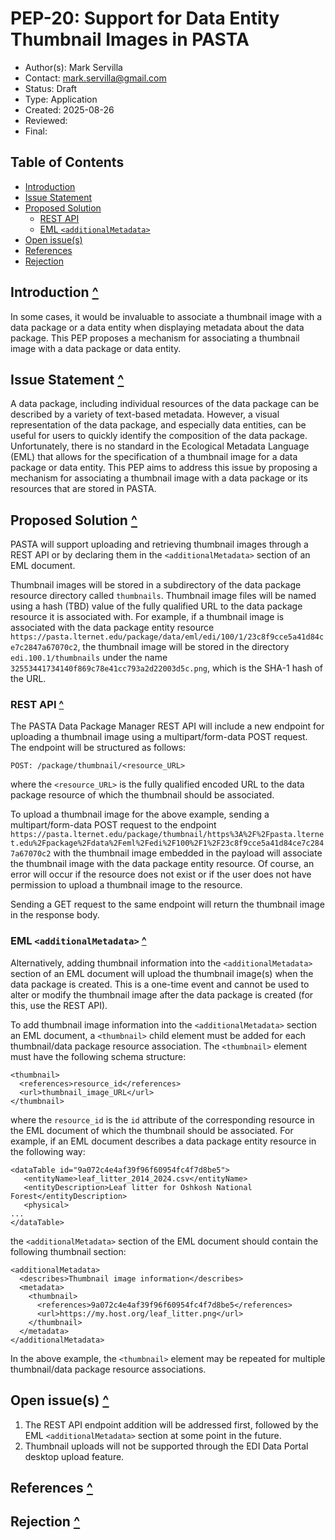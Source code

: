 # PEP-20: Support for Data Entity Thumbnail Images in PASTA <a id="top"></a>

- Author(s): Mark Servilla
- Contact: mark.servilla@gmail.com
- Status: Draft
- Type: Application
- Created: 2025-08-26
- Reviewed:
- Final:

## Table of Contents
* [Introduction](#introduction)
* [Issue Statement](#issue-statement)
* [Proposed Solution](#proposed-solution)
    * [REST API](#rest-api)
    * [EML `<additionalMetadata>`](#eml)
* [Open issue(s)](#open-issues)
* [References](#references)
* [Rejection](#rejection)
<!-- TOC -->

## Introduction <a id="introduction"></a> [^](#top)

In some cases, it would be invaluable to associate a thumbnail image with a 
data package or a data entity when displaying metadata about the data package. This PEP proposes a mechanism for associating a thumbnail image 
with a data package or data entity.

## Issue Statement <a id="issue-statement"></a> [^](#top)

A data package, including individual resources of the data package can be described by a variety of text-based metadata. However, a visual representation of the data package, and especially data entities, can be useful for users to quickly identify the composition of the data package. Unfortunately, there is no standard in the Ecological Metadata Language (EML) that allows for the specification of a thumbnail image for a data package or data entity. This PEP aims to address this issue by proposing a mechanism for associating a thumbnail image with a data package or its resources that are stored in PASTA.

## Proposed Solution <a id="proposed-solution"></a> [^](#top)

PASTA will support uploading and retrieving thumbnail images through a REST API or by declaring them in the `<additionalMetadata>` section of an EML document.

Thumbnail images will be stored in a subdirectory of the data package resource directory called `thumbnails`. Thumbnail image files will be named using a hash (TBD) value of the fully qualified URL to the data package resource it is associated with. For example, if a thumbnail image is associated with the data package entity resource `https://pasta.lternet.edu/package/data/eml/edi/100/1/23c8f9cce5a41d84ce7c2847a67070c2`, the thumbnail image will be stored in the directory `edi.100.1/thumbnails` under the name `32553441734140f869c78e41cc793a2d22003d5c.png`, which is the SHA-1 hash of the URL.

### REST API <a id="rest-api"></a> [^](#top)

The PASTA Data Package Manager REST API will include a new endpoint for uploading a thumbnail image using a multipart/form-data POST request. The endpoint will be structured as follows:
```
POST: /package/thumbnail/<resource_URL>
```
where the `<resource_URL>` is the fully qualified encoded URL to the data package resource of which the thumbnail should be associated.

To upload a thumbnail image for the above example, sending a multipart/form-data POST request to the endpoint `https://pasta.lternet.edu/package/thumbnail/https%3A%2F%2Fpasta.lternet.edu%2Fpackage%2Fdata%2Feml%2Fedi%2F100%2F1%2F23c8f9cce5a41d84ce7c2847a67070c2` with the thumbnail image embedded in the payload will associate the thumbnail image with the data package entity resource. Of course, an error will occur if the resource does not exist or if the user does not have permission to upload a thumbnail image to the resource.

Sending a GET request to the same endpoint will return the thumbnail image in the response body.

### EML `<additionalMetadata>` <a id="eml"></a> [^](#top)

Alternatively, adding thumbnail information into the `<additionalMetadata>` section of an EML document will upload the thumbnail image(s) when the data package is created. This is a one-time event and cannot be used to alter or modify the thumbnail image after the data package is created (for this, use the REST API).

To add thumbnail image information into the `<additionalMetadata>` section an EML document, a `<thumbnail>` child element must be added for each thumbnail/data package resource association. The `<thumbnail>` element must have the following schema structure:

```
<thumbnail>
  <references>resource_id</references>
  <url>thumbnail_image_URL</url>
</thumbnail>
```

where the `resource_id` is the `id` attribute of the corresponding resource in the EML document of which the thumbnail should be associated. For example, if an EML document describes a data package entity resource in the following way:

```aiignore
<dataTable id="9a072c4e4af39f96f60954fc4f7d8be5">
   <entityName>leaf_litter_2014_2024.csv</entityName>
   <entityDescription>Leaf litter for Oshkosh National Forest</entityDescription>
   <physical>
...
</dataTable>
```

the `<additionalMetadata>` section of the EML document should contain the following thumbnail section:

```aiignore
<additionalMetadata>
  <describes>Thumbnail image information</describes>
  <metadata>
    <thumbnail>
      <references>9a072c4e4af39f96f60954fc4f7d8be5</references>
      <url>https://my.host.org/leaf_litter.png</url>
    </thumbnail>
  </metadata>
</additionalMetadata>
```
In the above example, the `<thumbnail>` element may be repeated for multiple thumbnail/data package resource associations.

## Open issue(s) <a id="open-issues"></a> [^](#top)

1. The REST API endpoint addition will be addressed first, followed by the EML `<additionalMetadata>` section at some point in the future.
2. Thumbnail uploads will not be supported through the EDI Data Portal desktop upload feature.

## References <a id="references"></a> [^](#top)

## Rejection <a id="rejection"></a> [^](#top)
